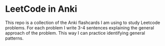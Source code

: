 # LeetCode in Anki  
This repo is a collection of the Anki flashcards I am using to study Leetcode problems. For each problem I write 3-4 sentences explaining the general approach of the problem. This way I can practice identifying general patterns.
